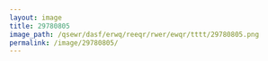 ```yaml
---
layout: image
title: 29780805
image_path: /qsewr/dasf/erwq/reeqr/rwer/ewqr/tttt/29780805.png
permalink: /image/29780805/
---
```

